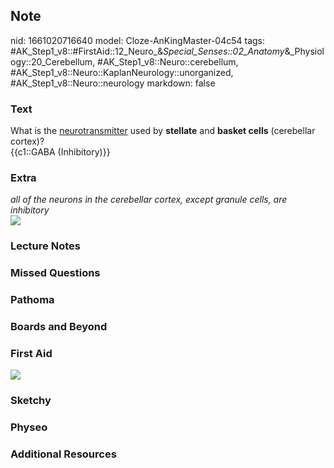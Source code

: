 ## Note
nid: 1661020716640
model: Cloze-AnKingMaster-04c54
tags: #AK_Step1_v8::#FirstAid::12_Neuro_&_Special_Senses::02_Anatomy_&_Physiology::20_Cerebellum, #AK_Step1_v8::Neuro::cerebellum, #AK_Step1_v8::Neuro::KaplanNeurology::unorganized, #AK_Step1_v8::Neuro::neurology
markdown: false

### Text
<div>
  <div>
    What is the <u>neurotransmitter</u> used by <b>stellate</b> and
    <b>basket cells</b> (cerebellar cortex)?
  </div>
  <div>
    {{c1::GABA (Inhibitory)}}
  </div>
</div>

### Extra
<div>
  <i>all of the neurons in the cerebellar cortex, except granule
  cells, are inhibitory</i>
</div>
<div><img src="paste-152527173583015.jpg"></div>

### Lecture Notes


### Missed Questions


### Pathoma


### Boards and Beyond


### First Aid
<img src="tmpES3I_l.png">

### Sketchy


### Physeo


### Additional Resources

